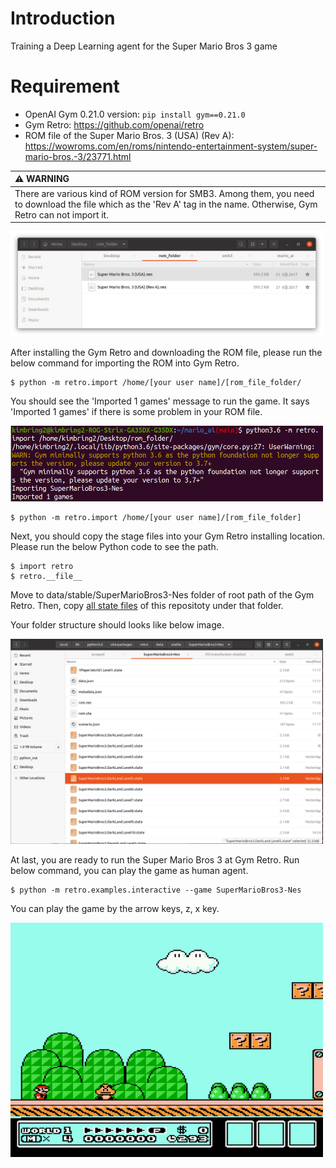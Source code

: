 # Introduction
Training a Deep Learning agent for the Super Mario Bros 3 game

# Requirement
- OpenAI Gym 0.21.0 version: ```pip install gym==0.21.0```
- Gym Retro: https://github.com/openai/retro
- ROM file of the Super Mario Bros. 3 (USA) (Rev A): https://wowroms.com/en/roms/nintendo-entertainment-system/super-mario-bros.-3/23771.html

| :warning: WARNING          |
|:---------------------------|
| There are various kind of ROM version for SMB3. Among them, you need to download the file which as the 'Rev A' tag in the name. Otherwise, Gym Retro can not import it. |

<img src="images/smb3_version.png" width="500">

After installing the Gym Retro and downloading the ROM file, please run the below command for importing the ROM into Gym Retro.

```
$ python -m retro.import /home/[your user name]/[rom_file_folder/
```

You should see the 'Imported 1 games' message to run the game. It says 'Imported 1 games' if there is some problem in your ROM file. 

<img src="images/retro_rom_import.png" width="500">


```
$ python -m retro.import /home/[your user name]/[rom_file_folder]
```

Next, you should copy the stage files into your Gym Retro installing location. Please run the below Python code to see the path.

```
$ import retro
$ retro.__file__
```

Move to data/stable/SuperMarioBros3-Nes folder of root path of the Gym Retro. Then, copy [all state files](https://github.com/kimbring2/mario_ai/tree/main/state) of this repositoty under that folder.

Your folder structure should looks like below image.

<img src="images/retro_folder_structure.png" width="500">

At last, you are ready to run the Super Mario Bros 3 at Gym Retro. Run below command, you can play the game as human agent.

```
$ python -m retro.examples.interactive --game SuperMarioBros3-Nes
```

You can play the game by the arrow keys, z, x key. 

<img src="images/smb3_state_1.gif" width="500">


